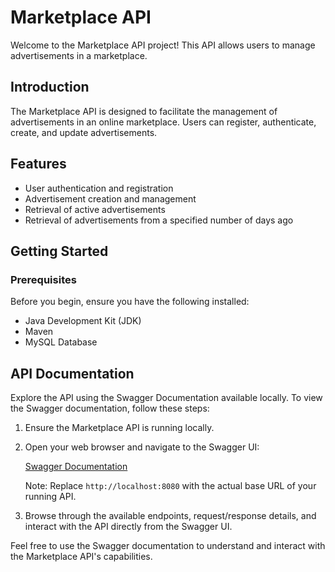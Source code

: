 # Marketplace API

Welcome to the Marketplace API project! This API allows users to manage advertisements in a marketplace.


## Introduction

The Marketplace API is designed to facilitate the management of advertisements in an online marketplace. Users can register, authenticate, create, and update advertisements.

## Features

- User authentication and registration
- Advertisement creation and management
- Retrieval of active advertisements
- Retrieval of advertisements from a specified number of days ago

## Getting Started

### Prerequisites

Before you begin, ensure you have the following installed:

- Java Development Kit (JDK)
- Maven
- MySQL Database

## API Documentation

Explore the API using the Swagger Documentation available locally. To view the Swagger documentation, follow these steps:

1. Ensure the Marketplace API is running locally.

2. Open your web browser and navigate to the Swagger UI:

   [Swagger Documentation](http://localhost:8080/swagger-ui/index.html)

   Note: Replace `http://localhost:8080` with the actual base URL of your running API.

3. Browse through the available endpoints, request/response details, and interact with the API directly from the Swagger UI.

Feel free to use the Swagger documentation to understand and interact with the Marketplace API's capabilities.

